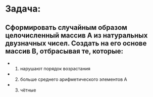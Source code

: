 # Задача:

## Cформировать случайным образом целочисленный массив A из натуральных двузначных чисел. Создать на его основе масcив B, отбрасывая те, которые:

+ 1. нарушают порядок возрастания
+ 2. больше среднего арифметического элементов A
+ 3. чётные